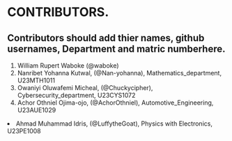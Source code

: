 # CONTRIBUTORS.
## Contributors should add thier names, github usernames, Department and matric numberhere.
<ol>
<li>William Rupert Waboke (@waboke)
<li>Nanribet Yohanna Kutwal, (@Nan-yohanna), Mathematics_department, U23MTH1011</li>
<li>Owaniyi Oluwafemi Micheal, (@Chuckycipher), Cybersecurity_department, U23CYS1072</li>
<li>Achor Othniel Ojima-ojo, (@AchorOthniel), Automotive_Engineering, U23AUE1029</li>
</ol>
<li>Ahmad Muhammad Idris, (@LuffytheGoat), Physics with Electronics, U23PE1008</li>
